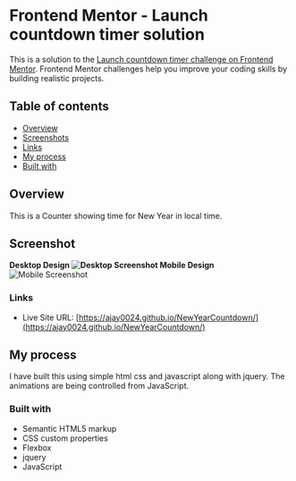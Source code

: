 # Frontend Mentor - Launch countdown timer solution

This is a solution to the [Launch countdown timer challenge on Frontend Mentor](https://www.frontendmentor.io/challenges/launch-countdown-timer-N0XkGfyz-). Frontend Mentor challenges help you improve your coding skills by building realistic projects.

## Table of contents

- [Overview](#overview)
- [Screenshots](#Screenshot)
- [Links](#links)
- [My process](#my-process)
- [Built with](#built-with)


## Overview
 This is a Counter showing time for New Year in local time.

## Screenshot
**Desktop Design
![Desktop Screenshot](https://ajay0024.github.io/NewYearCountdown/ss/s-d.png)
Mobile Design**                                                          
![Mobile Screenshot](https://ajay0024.github.io/NewYearCountdown/ss/s-m.png)

### Links

- Live Site URL: [https://ajay0024.github.io/NewYearCountdown/](https://ajay0024.github.io/NewYearCountdown/)

## My process
I have built this using simple html css and javascript along with jquery. The animations are being controlled from JavaScript.

### Built with

- Semantic HTML5 markup
- CSS custom properties
- Flexbox
- jquery
- JavaScript

